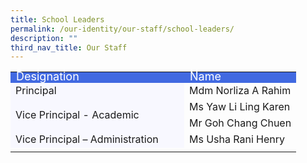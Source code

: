```yaml
---
title: School Leaders
permalink: /our-identity/our-staff/school-leaders/
description: ""
third_nav_title: Our Staff
---
```

<table>
<tbody>
	<tr>
  </tr>
  <tr style="line-height:10px; background-color:RoyalBlue; font-size:18px; color:white">
		<td width="260">Designation</td>
    <td>Name</td>
  </tr>
  <tr>
    <td style="background-color:ghostwhite">Principal</td>
    <td>Mdm Norliza A Rahim</td>
  </tr>
  <tr>
    <td rowspan="2" style="background-color:ghostwhite">Vice Principal - Academic</td>
    <td>Ms Yaw Li Ling Karen</td>
  </tr>
  <tr>
    <td>Mr Goh Chang Chuen</td>
  </tr>
  <tr>
    <td style="background-color:ghostwhite">Vice Principal – Administration</td>
    <td>Ms Usha Rani Henry</td>
  </tr>
	<tr><td></td></tr>
	</tbody></table>